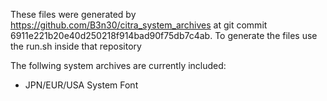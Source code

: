 These files were generated by https://github.com/B3n30/citra_system_archives at git commit 6911e221b20e40d250218f914bad90f75db7c4ab. To generate the files use the run.sh inside that repository

The follwing system archives are currently included:
 - JPN/EUR/USA System Font
